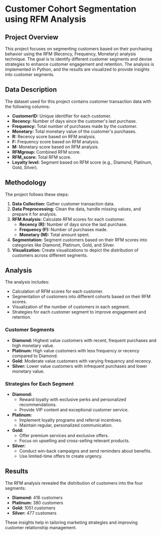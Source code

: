 # Customer Cohort Segmentation using RFM Analysis

## Project Overview
This project focuses on segmenting customers based on their purchasing behavior using the RFM (Recency, Frequency, Monetary) analysis technique. The goal is to identify different customer segments and devise strategies to enhance customer engagement and retention. The analysis is implemented in Python, and the results are visualized to provide insights into customer segments.

## Data Description
The dataset used for this project contains customer transaction data with the following columns:
- **CustomerID:** Unique identifier for each customer.
- **Recency:** Number of days since the customer's last purchase.
- **Frequency:** Total number of purchases made by the customer.
- **Monetary:** Total monetary value of the customer's purchases.
- **R:** Recency score based on RFM analysis.
- **F:** Frequency score based on RFM analysis.
- **M:** Monetary score based on RFM analysis.
- **RFMgroup:** Combined RFM score.
- **RFM_score:** Total RFM score.
- **Loyalty level:** Segment based on RFM score (e.g., Diamond, Platinum, Gold, Silver).

## Methodology
The project follows these steps:
1. **Data Collection:** Gather customer transaction data.
2. **Data Preprocessing:** Clean the data, handle missing values, and prepare it for analysis.
3. **RFM Analysis:** Calculate RFM scores for each customer.
   - **Recency (R):** Number of days since the last purchase.
   - **Frequency (F):** Number of purchases made.
   - **Monetary (M):** Total amount spent.
4. **Segmentation:** Segment customers based on their RFM scores into categories like Diamond, Platinum, Gold, and Silver.
5. **Visualization:** Create visualizations to depict the distribution of customers across different segments.

## Analysis
The analysis includes:
- Calculation of RFM scores for each customer.
- Segmentation of customers into different cohorts based on their RFM scores.
- Visualization of the number of customers in each segment.
- Strategies for each customer segment to improve engagement and retention.

### Customer Segments
- **Diamond:** Highest value customers with recent, frequent purchases and high monetary value.
- **Platinum:** High value customers with less frequency or recency compared to Diamond.
- **Gold:** Moderate value customers with varying frequency and recency.
- **Silver:** Lower value customers with infrequent purchases and lower monetary value.

### Strategies for Each Segment
- **Diamond:**
  - Reward loyalty with exclusive perks and personalized recommendations.
  - Provide VIP content and exceptional customer service.
- **Platinum:**
  - Implement loyalty programs and referral incentives.
  - Maintain regular, personalized communication.
- **Gold:**
  - Offer premium services and exclusive offers.
  - Focus on upselling and cross-selling relevant products.
- **Silver:**
  - Conduct win-back campaigns and send reminders about benefits.
  - Use limited-time offers to create urgency.

## Results
The RFM analysis revealed the distribution of customers into the four segments:
- **Diamond:** 416 customers
- **Platinum:** 380 customers
- **Gold:** 1051 customers
- **Silver:** 477 customers

These insights help in tailoring marketing strategies and improving customer relationship management.


